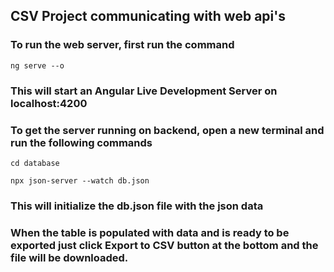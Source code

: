 ## CSV Project communicating with web api's
### To run the web server, first run the command
```
ng serve --o
```
### This will start an Angular Live Development Server on localhost:4200

### To get the server running on backend, open a new terminal and run the following commands
```
cd database
```
```
npx json-server --watch db.json
```
### This will initialize the db.json file with the json data

### When the table is populated with data and is ready to be exported just click Export to CSV button at the bottom and the file will be downloaded.
